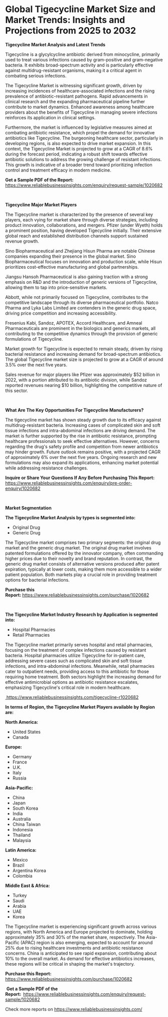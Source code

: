 <p><h1>Global Tigecycline Market Size and Market Trends: Insights and Projections from 2025 to 2032</h1></p><p><strong>Tigecycline Market Analysis and Latest Trends</strong></p>
<p><p>Tigecycline is a glycylcycline antibiotic derived from minocycline, primarily used to treat various infections caused by gram-positive and gram-negative bacteria. It exhibits broad-spectrum activity and is particularly effective against multidrug-resistant organisms, making it a critical agent in combating serious infections.</p><p>The Tigecycline Market is witnessing significant growth, driven by increasing incidences of healthcare-associated infections and the rising prevalence of antibiotic-resistant pathogens. Rapid advancements in clinical research and the expanding pharmaceutical pipeline further contribute to market dynamics. Enhanced awareness among healthcare providers about the benefits of Tigecycline in managing severe infections reinforces its application in clinical settings.</p><p>Furthermore, the market is influenced by legislative measures aimed at combating antibiotic resistance, which propel the demand for innovative antibiotics like Tigecycline. The burgeoning healthcare sector, particularly in developing regions, is also expected to drive market expansion. In this context, the Tigecycline Market is projected to grow at a CAGR of 8.6% during the forecast period, indicating a robust shift towards effective antibiotic solutions to address the growing challenge of resistant infections. This growth is indicative of a broader trend toward prioritizing infection control and treatment efficacy in modern medicine.</p></p>
<p><strong>Get a Sample PDF of the Report:&nbsp;</strong> <a href="https://www.reliablebusinessinsights.com/enquiry/request-sample/1020682?utm_campaign=2296&utm_medium=2&utm_source=Github&utm_content=ia&utm_term=08032025&utm_id=tigecycline">https://www.reliablebusinessinsights.com/enquiry/request-sample/1020682</a></p>
<p>&nbsp;</p>
<p><strong>Tigecycline Major Market Players</strong></p>
<p><p>The Tigecycline market is characterized by the presence of several key players, each vying for market share through diverse strategies, including product innovation, collaborations, and mergers. Pfizer (under Wyeth) holds a prominent position, having developed Tigecycline initially. Their extensive global reach and established distribution channels support sustained revenue growth. </p><p>Sino Biopharmaceutical and Zhejiang Hisun Pharma are notable Chinese companies expanding their presence in the global market. Sino Biopharmaceutical focuses on innovation and production scale, while Hisun prioritizes cost-effective manufacturing and global partnerships.</p><p>Jiangsu Hansoh Pharmaceutical is also gaining traction with a strong emphasis on R&D and the introduction of generic versions of Tigecycline, allowing them to tap into price-sensitive markets. </p><p>Abbott, while not primarily focused on Tigecycline, contributes to the competitive landscape through its diverse pharmaceutical portfolio. Natco Pharma and Lyka Labs Limited are contenders in the generic drug space, driving price competition and increasing accessibility. </p><p>Fresenius Kabi, Sandoz, APOTEX, Accord Healthcare, and Amneal Pharmaceuticals are prominent in the biologics and generics markets, all contributing to the competitive dynamics through the provision of generic formulations of Tigecycline. </p><p>Market growth for Tigecycline is expected to remain steady, driven by rising bacterial resistance and increasing demand for broad-spectrum antibiotics. The global Tigecycline market size is projected to grow at a CAGR of around 3.5% over the next five years. </p><p>Sales revenue for major players like Pfizer was approximately $52 billion in 2022, with a portion attributed to its antibiotic division, while Sandoz reported revenues nearing $10 billion, highlighting the competitive nature of this sector. </p></p>
<p>&nbsp;</p>
<p><strong>What Are The Key Opportunities For Tigecycline Manufacturers?</strong></p>
<p><p>The tigecycline market has shown steady growth due to its efficacy against multidrug-resistant bacteria. Increasing cases of complicated skin and soft tissue infections and intra-abdominal infections are driving demand. The market is further supported by the rise in antibiotic resistance, prompting healthcare professionals to seek effective alternatives. However, concerns regarding the drug's safety profile and competition from newer antibiotics may hinder growth. Future outlook remains positive, with a projected CAGR of approximately 6% over the next five years. Ongoing research and new formulations may also expand its applications, enhancing market potential while addressing resistance challenges.</p></p>
<p><strong>Inquire or Share Your Questions If Any Before Purchasing This Report:</strong> <a href="https://www.reliablebusinessinsights.com/enquiry/pre-order-enquiry/1020682?utm_campaign=2296&utm_medium=2&utm_source=Github&utm_content=ia&utm_term=08032025&utm_id=tigecycline">https://www.reliablebusinessinsights.com/enquiry/pre-order-enquiry/1020682</a></p>
<p>&nbsp;</p>
<p><strong>Market Segmentation</strong></p>
<p><strong>The Tigecycline Market Analysis by types is segmented into:</strong></p>
<p><ul><li>Original Drug</li><li>Generic Drug</li></ul></p>
<p><p>The Tigecycline market comprises two primary segments: the original drug market and the generic drug market. The original drug market involves patented formulations offered by the innovator company, often commanding higher prices due to their novelty and brand reputation. In contrast, the generic drug market consists of alternative versions produced after patent expiration, typically at lower costs, making them more accessible to a wider patient population. Both markets play a crucial role in providing treatment options for bacterial infections.</p></p>
<p><strong>Purchase this Report:&nbsp;</strong><a href="https://www.reliablebusinessinsights.com/purchase/1020682?utm_campaign=2296&utm_medium=2&utm_source=Github&utm_content=ia&utm_term=08032025&utm_id=tigecycline">https://www.reliablebusinessinsights.com/purchase/1020682</a></p>
<p>&nbsp;</p>
<p><strong>The Tigecycline Market Industry Research by Application is segmented into:</strong></p>
<p><ul><li>Hospital Pharmacies</li><li>Retail Pharmacies</li></ul></p>
<p><p>The Tigecycline market primarily serves hospital and retail pharmacies, focusing on the treatment of complex infections caused by resistant bacteria. Hospital pharmacies utilize Tigecycline for in-patient care, addressing severe cases such as complicated skin and soft tissue infections, and intra-abdominal infections. Meanwhile, retail pharmacies cater to outpatient needs, providing access to this antibiotic for those requiring home treatment. Both sectors highlight the increasing demand for effective antimicrobial options as antibiotic resistance escalates, emphasizing Tigecycline's critical role in modern healthcare.</p></p>
<p><a href="https://www.reliablebusinessinsights.com/tigecycline-r1020682?utm_campaign=2296&utm_medium=2&utm_source=Github&utm_content=ia&utm_term=08032025&utm_id=tigecycline">&nbsp;https://www.reliablebusinessinsights.com/tigecycline-r1020682</a></p>
<p><strong>In terms of Region, the Tigecycline Market Players available by Region are:</strong></p>
<p>
    <p> <strong> North America: </strong>
        <ul>
            <li>United States</li>
            <li>Canada</li>
        </ul>
        </p> 
    <p> <strong> Europe: </strong>
        <ul>
            <li>Germany</li>
            <li>France</li>
            <li>U.K.</li>
            <li>Italy</li>
            <li>Russia</li>
        </ul>
        </p> 
    <p> <strong> Asia-Pacific: </strong>
        <ul>
            <li>China</li>
            <li>Japan</li>
            <li>South Korea</li>
            <li>India</li>
            <li>Australia</li>
            <li>China Taiwan</li>
            <li>Indonesia</li>
            <li>Thailand</li>
            <li>Malaysia</li>
        </ul>
        </p> 
    <p> <strong> Latin America: </strong>
        <ul>
            <li>Mexico</li>
            <li>Brazil</li>
            <li>Argentina Korea</li>
            <li>Colombia</li>
        </ul>
        </p> 
    <p> <strong> Middle East & Africa: </strong>
        <ul>
            <li>Turkey</li>
            <li>Saudi</li>
            <li>Arabia</li>
            <li>UAE</li>
            <li>Korea</li>
        </ul>
    </p>
    </p>
<p><p>The Tigecycline market is experiencing significant growth across various regions, with North America and Europe projected to dominate, holding approximately 35% and 30% of the market share, respectively. The Asia-Pacific (APAC) region is also emerging, expected to account for around 25% due to rising healthcare investments and antibiotic resistance concerns. China is anticipated to see rapid expansion, contributing about 10% to the overall market. As demand for effective antibiotics increases, these regions will be critical in shaping the market's trajectory.</p></p>
<p><strong>Purchase this Report: </strong><a href="https://www.reliablebusinessinsights.com/purchase/1020682?utm_campaign=2296&utm_medium=2&utm_source=Github&utm_content=ia&utm_term=08032025&utm_id=tigecycline">https://www.reliablebusinessinsights.com/purchase/1020682</a></p>
<p>&nbsp;<strong>Get a Sample PDF of the Report:&nbsp;&nbsp;</strong><a href="https://www.reliablebusinessinsights.com/enquiry/request-sample/1020682?utm_campaign=2296&utm_medium=2&utm_source=Github&utm_content=ia&utm_term=08032025&utm_id=tigecycline">https://www.reliablebusinessinsights.com/enquiry/request-sample/1020682</a></p>
<p><strong></strong></p>
<p>Check more reports on <a href="https://www.reliablebusinessinsights.com/?utm_campaign=2296&utm_medium=2&utm_source=Github&utm_content=ia&utm_term=08032025&utm_id=tigecycline">https://www.reliablebusinessinsights.com/</a></p>